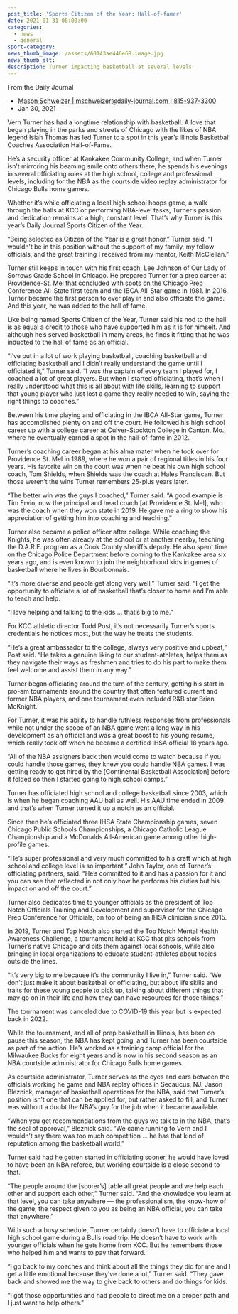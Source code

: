 ```yaml
---
post_title: 'Sports Citizen of the Year: Hall-of-famer'
date: 2021-01-31 00:00:00
categories:
  - news
  - general
sport-category:
news_thumb_image: /assets/60143ae446e68.image.jpg
news_thumb_alt:
description: Turner impacting basketball at several levels
---
```


From the Daily Journal

* [Mason Schweizer \| mschweizer@daily-journal.com \| 815-937-3300](https://www.daily-journal.com/users/profile/MasonS)
* Jan 30, 2021

Vern Turner has had a longtime relationship with basketball. A love that began playing in the parks and streets of Chicago with the likes of NBA legend Isiah Thomas has led Turner to a spot in this year’s Illinois Basketball Coaches Association Hall-of-Fame.

He’s a security officer at Kankakee Community College, and when Turner isn’t mirroring his beaming smile onto others there, he spends his evenings in several officiating roles at the high school, college and professional levels, including for the NBA as the courtside video replay administrator for Chicago Bulls home games.

Whether it’s while officiating a local high school hoops game, a walk through the halls at KCC or performing NBA-level tasks, Turner’s passion and dedication remains at a high, constant level. That’s why Turner is this year’s Daily Journal Sports Citizen of the Year.

“Being selected as Citizen of the Year is a great honor,” Turner said. “I wouldn’t be in this position without the support of my family, my fellow officials, and the great training I received from my mentor, Keith McClellan.”

Turner still keeps in touch with his first coach, Lee Johnson of Our Lady of Sorrows Grade School in Chicago. He prepared Turner for a prep career at Providence-St. Mel that concluded with spots on the Chicago Prep Conference All-State first team and the IBCA All-Star game in 1981. In 2016, Turner became the first person to ever play in and also officiate the game. And this year, he was added to the hall of fame.

Like being named Sports Citizen of the Year, Turner said his nod to the hall is as equal a credit to those who have supported him as it is for himself. And although he’s served basketball in many areas, he finds it fitting that he was inducted to the hall of fame as an official.

“I’ve put in a lot of work playing basketball, coaching basketball and officiating basketball and I didn’t really understand the game until I officiated it,” Turner said. “I was the captain of every team I played for, I coached a lot of great players. But when I started officiating, that’s when I really understood what this is all about with life skills, learning to support that young player who just lost a game they really needed to win, saying the right things to coaches.”

Between his time playing and officiating in the IBCA All-Star game, Turner has accomplished plenty on and off the court. He followed his high school career up with a college career at Culver-Stockton College in Canton, Mo., where he eventually earned a spot in the hall-of-fame in 2012.

Turner’s coaching career began at his alma mater when he took over for Providence St. Mel in 1989, where he won a pair of regional titles in his four years. His favorite win on the court was when he beat his own high school coach, Tom Shields, when Shields was the coach at Hales Franciscan. But those weren’t the wins Turner remembers 25-plus years later.

“The better win was the guys I coached,” Turner said. “A good example is Tim Ervin, now the principal and head coach \[at Providence St. Mel\], who was the coach when they won state in 2019. He gave me a ring to show his appreciation of getting him into coaching and teaching.”

Turner also became a police officer after college. While coaching the Knights, he was often already at the school or at another nearby, teaching the D.A.R.E. program as a Cook County sheriff’s deputy. He also spent time on the Chicago Police Department before coming to the Kankakee area six years ago, and is even known to join the neighborhood kids in games of basketball where he lives in Bourbonnais.

“It’s more diverse and people get along very well,” Turner said. “I get the opportunity to officiate a lot of basketball that’s closer to home and I’m able to teach and help.

“I love helping and talking to the kids … that’s big to me.”

For KCC athletic director Todd Post, it’s not necessarily Turner’s sports credentials he notices most, but the way he treats the students.

“He’s a great ambassador to the college, always very positive and upbeat,” Post said. “He takes a genuine liking to our student-athletes, helps them as they navigate their ways as freshmen and tries to do his part to make them feel welcome and assist them in any way.”

Turner began officiating around the turn of the century, getting his start in pro-am tournaments around the country that often featured current and former NBA players, and one tournament even included R&B star Brian McKnight.

For Turner, it was his ability to handle ruthless responses from professionals while not under the scope of an NBA game went a long way in his development as an official and was a great boost to his young resume, which really took off when he became a certified IHSA official 18 years ago.

“All of the NBA assigners back then would come to watch because if you could handle those games, they knew you could handle NBA games. I was getting ready to get hired by the \[Continental Basketball Association\] before it folded so then I started going to high school camps.”

Turner has officiated high school and college basketball since 2003, which is when he began coaching AAU ball as well. His AAU time ended in 2009 and that’s when Turner turned it up a notch as an official.

Since then he’s officiated three IHSA State Championship games, seven Chicago Public Schools Championships, a Chicago Catholic League Championship and a McDonalds All-American game among other high-profile games.

“He’s super professional and very much committed to his craft which at high school and college level is so important,” John Taylor, one of Turner’s officiating partners, said. “He’s committed to it and has a passion for it and you can see that reflected in not only how he performs his duties but his impact on and off the court.”

Turner also dedicates time to younger officials as the president of Top Notch Officials Training and Development and supervisor for the Chicago Prep Conference for Officials, on top of being an IHSA clinician since 2015.

In 2019, Turner and Top Notch also started the Top Notch Mental Health Awareness Challenge, a tournament held at KCC that pits schools from Turner’s native Chicago and pits them against local schools, while also bringing in local organizations to educate student-athletes about topics outside the lines.

“It’s very big to me because it’s the community I live in,” Turner said. “We don’t just make it about basketball or officiating, but about life skills and traits for these young people to pick up, talking about different things that may go on in their life and how they can have resources for those things.”

The tournament was canceled due to COVID-19 this year but is expected back in 2022.

While the tournament, and all of prep basketball in Illinois, has been on pause this season, the NBA has kept going, and Turner has been courtside as part of the action. He’s worked as a training camp official for the Milwaukee Bucks for eight years and is now in his second season as an NBA courtside administrator for Chicago Bulls home games.

As courtside administrator, Turner serves as the eyes and ears between the officials working he game and NBA replay offices in Secaucus, NJ. Jason Bleznick, manager of basketball operations for the NBA, said that Turner’s position isn’t one that can be applied for, but rather asked to fill, and Turner was without a doubt the NBA’s guy for the job when it became available.

“When you get recommendations from the guys we talk to in the NBA, that’s the seal of approval,” Bleznick said. “We came running to Vern and I wouldn’t say there was too much competition ... he has that kind of reputation among the basketball world.”

Turner said had he gotten started in officiating sooner, he would have loved to have been an NBA referee, but working courtside is a close second to that.

“The people around the \[scorer’s\] table all great people and we help each other and support each other,” Turner said. “And the knowledge you learn at that level, you can take anywhere — the professionalism, the know-how of the game, the respect given to you as being an NBA official, you can take that anywhere.”

With such a busy schedule, Turner certainly doesn’t have to officiate a local high school game during a Bulls road trip. He doesn’t have to work with younger officials when he gets home from KCC. But he remembers those who helped him and wants to pay that forward.

“I go back to my coaches and think about all the things they did for me and I get a little emotional because they’ve done a lot,” Turner said. “They gave back and showed me the way to give back to others and do things for kids.

“I got those opportunities and had people to direct me on a proper path and I just want to help others.”
